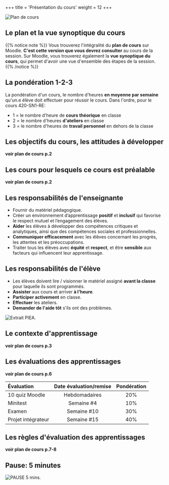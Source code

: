 +++
title = 'Présentation du cours'
weight = 12
+++

![Plan de cours](../plancours.jpeg?width=25vw)

## Le plan et la vue synoptique du cours


{{% notice note %}}
Vous trouverez l'intégralité du **plan de cours** sur Moodle. **C'est cette version que vous devrez consulter** au cours de la session.
Sur Moodle, vous trouverez également la **vue synoptique du cours**, qui permet d'avoir une vue d'ensemble des étapes de la session.
{{% /notice %}}


## La pondération 1-2-3

La pondération d'un cours, le nombre d'heures **en moyenne par semaine** qu'un.e élève doit effectuer pour réussir le cours. Dans l'ordre, pour le cours 420-SN1-RE: 
- 1 = le nombre d'heure de **cours théorique** en classe
- 2 = le nombre d'heures **d'ateliers** en classe
- 3 = le nombre d'heures de **travail personnel** en dehors de la classe


## Les objectifs du cours, les attitudes à développer

**voir plan de cours p.2**

## Les cours pour lesquels ce cours est préalable

**voir plan de cours p.2**

## Les responsabilités de l'enseignante

- Fournir du matériel pédagogique.
- Créer un environnement d’apprentissage **positif** et **inclusif** qui favorise le respect mutuel et l’engagement des élèves.
- **Aider** les élèves à développer des compétences critiques et analytiques, ainsi que des compétences sociales et professionnelles.
- **Communiquer efficacement** avec les élèves concernant les progrès, les attentes et les préoccupations.
- Traiter tous les élèves avec **équité** et **respect**, et être **sensible** aux facteurs qui influencent leur apprentissage.

## Les responsabilités de l'élève

- Les élèves doivent lire / visionner le matériel assigné **avant la classe** pour laquelle ils sont programmés.
- **Assister** aux cours et arriver **à l’heure**.
- **Participer activement** en classe.
- **Effectuer** les ateliers.
- **Demander de l'aide tôt** s'ils ont des problèmes.

![Extrait PIEA](../resume_piea.jpg).

## Le contexte d'apprentissage

**voir plan de cours p.3**

## Les évaluations des apprentissages

**voir plan de cours p.6**

Évaluation         |Date évaluation/remise |Pondération
|:-----------------|:---------------------:|:------------------------:
|10 quiz Moodle    |Hebdomadaires          |20%
|Minitest          |Semaine #4	           |10%
|Examen            |Semaine #10            |30%
|Projet intégrateur|Semaine #15            |40%


## Les règles d'évaluation des apprentissages

**voir plan de cours p.7-8**

## Pause: 5 minutes

![PAUSE 5 mins](../pause.jpg?width=25vw).



